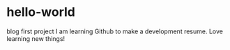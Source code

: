 # hello-world
blog first project
I am learning Github to make a development resume. Love learning new things!
